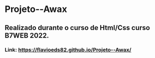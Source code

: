 # Projeto--Awax
## Realizado durante o curso de Html/Css curso B7WEB 2022.
### Link: https://flavioeds82.github.io/Projeto--Awax/
